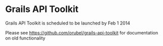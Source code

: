 # Grails API Toolkit

Grails API Toolkit is scheduled to be launched by Feb 1 2014

Please see https://github.com/orubel/grails-api-toolkit for documentation on old functionality


